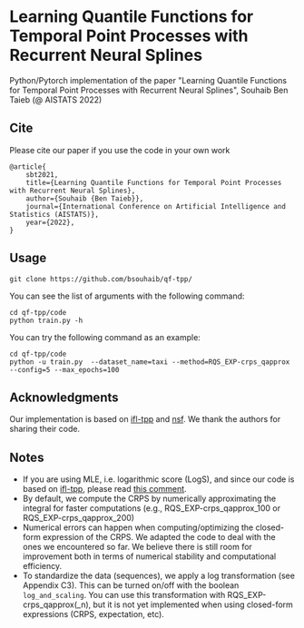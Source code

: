 # Learning Quantile Functions for Temporal Point Processes with Recurrent Neural Splines

Python/Pytorch implementation of the paper "Learning Quantile Functions for Temporal Point Processes with Recurrent Neural Splines", Souhaib Ben Taieb (@ AISTATS 2022)

## Cite
Please cite our paper if you use the code in your own work
```
@article{
    sbt2021,
    title={Learning Quantile Functions for Temporal Point Processes with Recurrent Neural Splines},
    author={Souhaib {Ben Taieb}},
    journal={International Conference on Artificial Intelligence and Statistics (AISTATS)},
    year={2022},
}
```

## Usage

```
git clone https://github.com/bsouhaib/qf-tpp/
```

You can see the list of arguments with the following command:

```
cd qf-tpp/code
python train.py -h
```

You can try the following command as an example:

```
cd qf-tpp/code
python -u train.py  --dataset_name=taxi --method=RQS_EXP-crps_qapprox  --config=5 --max_epochs=100
```


## Acknowledgments

Our implementation is based on [ifl-tpp](https://github.com/shchur/ifl-tpp/tree/original-code/code) and [nsf](https://github.com/bayesiains/nsf). We thank the authors for sharing their code.

## Notes

- If you are using MLE, i.e. logarithmic score (LogS), and since our code is based on [ifl-tpp](https://github.com/shchur/ifl-tpp/tree/original-code/code), please read [this comment](https://github.com/shchur/ifl-tpp/blob/master/README.md#mistakes-in-the-old-version).
- By default, we compute the CRPS by numerically approximating the integral for faster computations (e.g., RQS_EXP-crps_qapprox_100 or RQS_EXP-crps_qapprox_200)
- Numerical errors can happen when computing/optimizing the closed-form expression of the CRPS. We adapted the code to deal with the ones we encountered so far. We believe there is still room for improvement both in terms of numerical stability and computational efficiency.
- To standardize the data (sequences), we apply a log transformation (see Appendix C3). This can be turned on/off with the boolean ``log_and_scaling``. You can use this transformation with RQS_EXP-crps_qapprox(\_n), but it is not yet implemented when using closed-form expressions (CRPS, expectation, etc).

